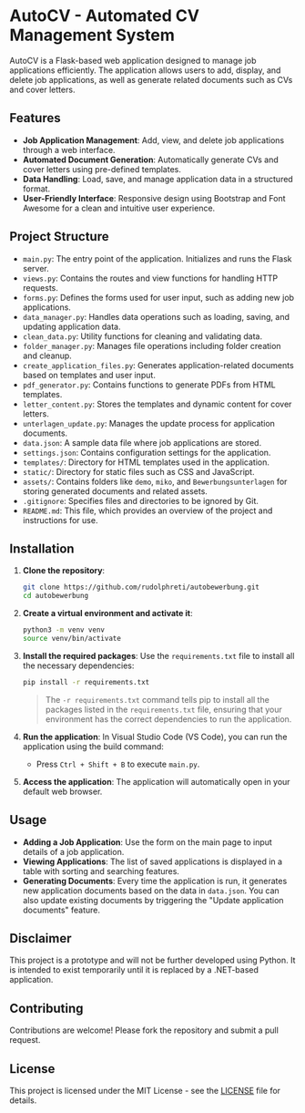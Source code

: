 
# AutoCV - Automated CV Management System

AutoCV is a Flask-based web application designed to manage job applications efficiently. The application allows users to add, display, and delete job applications, as well as generate related documents such as CVs and cover letters.

## Features

- **Job Application Management**: Add, view, and delete job applications through a web interface.
- **Automated Document Generation**: Automatically generate CVs and cover letters using pre-defined templates.
- **Data Handling**: Load, save, and manage application data in a structured format.
- **User-Friendly Interface**: Responsive design using Bootstrap and Font Awesome for a clean and intuitive user experience.

## Project Structure

- `main.py`: The entry point of the application. Initializes and runs the Flask server.
- `views.py`: Contains the routes and view functions for handling HTTP requests.
- `forms.py`: Defines the forms used for user input, such as adding new job applications.
- `data_manager.py`: Handles data operations such as loading, saving, and updating application data.
- `clean_data.py`: Utility functions for cleaning and validating data.
- `folder_manager.py`: Manages file operations including folder creation and cleanup.
- `create_application_files.py`: Generates application-related documents based on templates and user input.
- `pdf_generator.py`: Contains functions to generate PDFs from HTML templates.
- `letter_content.py`: Stores the templates and dynamic content for cover letters.
- `unterlagen_update.py`: Manages the update process for application documents.
- `data.json`: A sample data file where job applications are stored.
- `settings.json`: Contains configuration settings for the application.
- `templates/`: Directory for HTML templates used in the application.
- `static/`: Directory for static files such as CSS and JavaScript.
- `assets/`: Contains folders like `demo`, `miko`, and `Bewerbungsunterlagen` for storing generated documents and related assets.
- `.gitignore`: Specifies files and directories to be ignored by Git.
- `README.md`: This file, which provides an overview of the project and instructions for use.

## Installation

1. **Clone the repository**:
   ```bash
   git clone https://github.com/rudolphreti/autobewerbung.git
   cd autobewerbung
   ```

2. **Create a virtual environment and activate it**:
   ```bash
   python3 -m venv venv
   source venv/bin/activate
   ```

3. **Install the required packages**:
   Use the `requirements.txt` file to install all the necessary dependencies:
   ```bash
   pip install -r requirements.txt
   ```
   > The `-r requirements.txt` command tells pip to install all the packages listed in the `requirements.txt` file, ensuring that your environment has the correct dependencies to run the application.

4. **Run the application**:
   In Visual Studio Code (VS Code), you can run the application using the build command:
   - Press `Ctrl + Shift + B` to execute `main.py`.

5. **Access the application**:
   The application will automatically open in your default web browser.

## Usage

- **Adding a Job Application**: Use the form on the main page to input details of a job application.
- **Viewing Applications**: The list of saved applications is displayed in a table with sorting and searching features.
- **Generating Documents**: Every time the application is run, it generates new application documents based on the data in `data.json`. You can also update existing documents by triggering the "Update application documents" feature.

## Disclaimer

This project is a prototype and will not be further developed using Python. It is intended to exist temporarily until it is replaced by a .NET-based application.

## Contributing

Contributions are welcome! Please fork the repository and submit a pull request.

## License

This project is licensed under the MIT License - see the [LICENSE](LICENSE) file for details.
